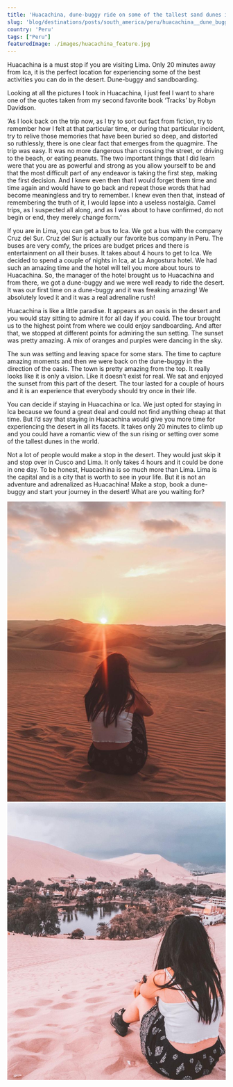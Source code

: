 ```yaml
---
title: 'Huacachina, dune-buggy ride on some of the tallest sand dunes in the world'
slug: 'blog/destinations/posts/south_america/peru/huacachina__dune_buggy_ride_on_some_of_the_tallest_sand_dunes_in_the_world/'
country: 'Peru'
tags: ["Peru"]
featuredImage: ./images/huacachina_feature.jpg
---
```


<div class='post-text'>

Huacachina is a must stop if you are visiting Lima. Only 20 minutes away from Ica, it is the perfect location for experiencing some of the best activities you can do in the desert. Dune-buggy and sandboarding.

Looking at all the pictures I took in Huacachina, I just feel I want to share one of the quotes taken from my second favorite book ‘Tracks’ by Robyn Davidson.

‘As I look back on the trip now, as I try to sort out fact from fiction, try to remember how I felt at that particular time, or during that particular incident, try to relive those memories that have been buried so deep, and distorted so ruthlessly, there is one clear fact that emerges from the quagmire. The trip was easy. It was no more dangerous than crossing the street, or driving to the beach, or eating peanuts. The two important things that I did learn were that you are as powerful and strong as you allow yourself to be and that the most difficult part of any endeavor is taking the first step, making the first decision. And I knew even then that I would forget them time and time again and would have to go back and repeat those words that had become meaningless and try to remember. I knew even then that, instead of remembering the truth of it, I would lapse into a useless nostalgia. Camel trips, as I suspected all along, and as I was about to have confirmed, do not begin or end, they merely change form.’

If you are in Lima, you can get a bus to Ica. We got a bus with the company Cruz del Sur. Cruz del Sur is actually our favorite bus company in Peru. The buses are very comfy, the prices are budget prices and there is entertainment on all their buses. It takes about 4 hours to get to Ica. We decided to spend a couple of nights in Ica, at La Angostura hotel. We had such an amazing time and the hotel will tell you more about tours to Huacachina. So, the manager of the hotel brought us to Huacachina and from there, we got a dune-buggy and we were well ready to ride the desert. It was our first time on a dune-buggy and it was freaking amazing! We absolutely loved it and it was a real adrenaline rush!

Huacachina is like a little paradise. It appears as an oasis in the desert and you would stay sitting to admire it for all day if you could. The tour brought us to the highest point from where we could enjoy sandboarding. And after that, we stopped at different points for admiring the sun setting. The sunset was pretty amazing. A mix of oranges and purples were dancing in the sky.

The sun was setting and leaving space for some stars. The time to capture amazing moments and then we were back on the dune-buggy in the direction of the oasis. The town is pretty amazing from the top. It really looks like it is only a vision. Like it doesn’t exist for real. We sat and enjoyed the sunset from this part of the desert. The tour lasted for a couple of hours and it is an experience that everybody should try once in their life.

You can decide if staying in Huacachina or Ica. We just opted for staying in Ica because we found a great deal and could not find anything cheap at that time. But I’d say that staying in Huacachina would give you more time for experiencing the desert in all its facets. It takes only 20 minutes to climb up and you could have a romantic view of the sun rising or setting over some of the tallest dunes in the world.

Not a lot of people would make a stop in the desert. They would just skip it and stop over in Cusco and Lima. It only takes 4 hours and it could be done in one day. To be honest, Huacachina is so much more than Lima. Lima is the capital and is a city that is worth to see in your life. But it is not an adventure and adrenalized as Huacachina! Make a stop, book a dune-buggy and start your journey in the desert! What are you waiting for?

</div>

<div class='post-images'>

![Image](./images/huacachina_01.jpg)
![Image](./images/huacachina_02.jpg)

</div>